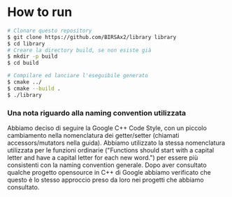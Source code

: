 # How to run

```bash
# Clonare questo repository
$ git clone https://github.com/BIRSAx2/library library
$ cd library
# Creare la directory build, se non esiste già
$ mkdir -p build
$ cd build

# Compilare ed lanciare l'eseguibile generato
$ cmake ../
$ cmake --build .
$ ./library

```

### Una nota riguardo alla naming convention utilizzata

Abbiamo deciso di seguire la Google C++ Code Style, con un piccolo cambiamento nella nomenclatura dei getter/setter
(chiamati accessors/mutators nella guida). Abbiamo utilizzato la stessa nomenclatura utilizzata per le funzioni
ordinarie ("Functions should start with a capital letter and have a capital letter for each new word.") per essere
più consistenti con la naming convention generale. Dopo aver consultato qualche progetto opensource in C++ di Google
abbiamo verificato che questo è lo stesso approccio preso da loro nei progetti che abbiamo consultato.
